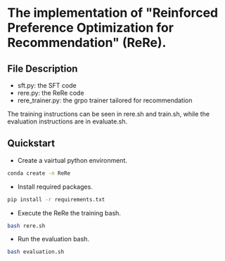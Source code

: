 # The implementation of "Reinforced Preference Optimization for Recommendation" (ReRe).

## File Description 

- sft.py: the SFT code
- rere.py: the ReRe code
- rere_trainer.py: the grpo trainer tailored for recommendation

The training instructions can be seen in rere.sh and train.sh, while the evaluation instructions are in evaluate.sh.

## Quickstart

- Create a vairtual python environment.

```bash
conda create -n ReRe
```

- Install required packages.

```bash
pip install -r requirements.txt
```

- Execute the ReRe the training bash.

```bash
bash rere.sh
```

- Run the evaluation bash.

```bash
bash evaluation.sh	
```

